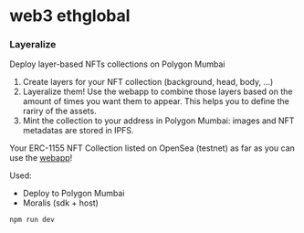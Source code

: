# web3 ethglobal

### Layeralize

Deploy layer-based NFTs collections on Polygon Mumbai

1. Create layers for your NFT collection (background, head, body, ...)
2. Layeralize them! Use the webapp to combine those layers based on the amount of times you want them to appear. This helps you to define the rariry of the assets.
3. Mint the collection to your address in Polygon Mumbai: images and NFT metadatas are stored in IPFS.

Your ERC-1155 NFT Collection listed on OpenSea (testnet) as far as you can use the [webapp](https://olputa0a7acn.usemoralis.com/)!

Used:

* Deploy to Polygon Mumbai
* Moralis (sdk + host)

`npm run dev`
